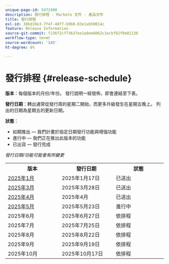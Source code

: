```yaml
---
unique-page-id: 5472490
description: 發行排程 - Marketo 文件 - 產品文件
title: 發行排程
exl-id: 38bd10e3-7f47-46f7-b9b0-83e1ab50014c
feature: Release Information
source-git-commit: f236f2cf73637ee1a0ee6062c1ecbf82f0e02130
workflow-type: tm+mt
source-wordcount: '143'
ht-degree: 8%

---
```


# 發行排程 {#release-schedule}

**版本**：每個版本的月份/年份。 發行說明一經發佈，即會連結至下表。

**發行日期**：轉出通常從發行周的星期二開始，而更多升級發生在星期五晚上。 列出的日期為星期五的更新日期。

**狀態**：

* 如期推出 — 我們計畫於指定日期發行功能與增強功能
* 進行中 — 我們正在推出此版本的功能
* 已出貨 — 發行完成

_發行日期/功能可能會有所變更_

<table>
 <tbody> 
  <tr> 
   <th width="250px">版本</th>
   <th width="250px">發行日期</th>
   <th width="250px">狀態</th>
  </tr>
  <tr> 
   <td><a href="/help/marketo/release-notes/previous-releases/2025/release-notes-jan-25.md">2025年1月</a></td>
   <td>2025年1月17日</td>
   <td>已送出</td>
  </tr>
   <tr> 
   <td><a href="/help/marketo/release-notes/previous-releases/2025/release-notes-mar-25.md">2025年3月</a></td>
   <td>2025年3月28日</td>
   <td>已送出</td>
  </tr>
  <tr> 
   <td><a href="/help/marketo/release-notes/previous-releases/2025/release-notes-apr-25.md">2025年4月</a></td>
   <td>2025年4月</td>
   <td>已送出</td>
  </tr>
  <tr> 
   <td><a href="/help/marketo/release-notes/current.md">2025年5月</a></td>
   <td>2025年5月23日</td>
   <td>進行中</td>
  </tr>
  <tr> 
   <td>2025年6月</td>
   <td>2025年6月27日</td>
   <td>依排程</td>
  </tr>
  <tr> 
   <td>2025年7月</td>
   <td>2025年7月25日</td>
   <td>依排程</td>
  </tr>
  <tr> 
   <td>2025年8月</td>
   <td>2025年8月22日</td>
   <td>依排程</td>
  </tr>
  <tr> 
   <td>2025年9月</td>
   <td>2025年9月19日</td>
   <td>依排程</td>
  </tr>
  <tr> 
   <td>2025年10月</td>
   <td>2025年10月17日</td>
   <td>依排程</td>
  </tr>
 </tbody>
</table>
